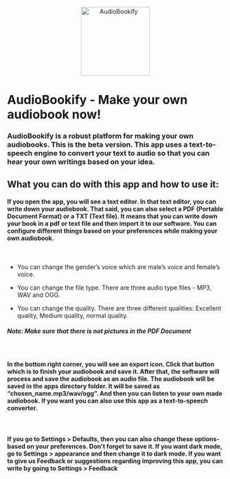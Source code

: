 <p style="text-align: center">
    <img src="https://i.imgur.com/LkaOPgb.png" width="160" alt="AudioBookify">
    <br>
</p>

# AudioBookify - Make your own audiobook now!

### AudioBookify is a robust platform for making your own audiobooks. This is the beta version. This app uses a text-to-speech engine to convert your text to audio so that you can hear your own writings based on your idea.

## What you can do with this app and how to use it:

#### If you open the app, you will see a text editor. In that text editor, you can write down your audiobook. That said, you can also select a PDF (Portable Document Format) or a TXT (Text file). It means that you can write down your book in a pdf or text file and then import it to our software. You can configure different things based on your preferences while making your own audiobook.

<br>

- You can change the gender’s voice which are male’s voice and female’s voice.

- You can change the file type. There are three audio type files - MP3, WAV and OGG.

- You can change the quality. There are three different qualities: Excellent quality, Medium quality, normal quality.

##### *Note: Make sure that there is not pictures in the PDF Document*

<br>

#### In the bottom right corner, you will see an export icon. Click that button which is to finish your audiobook and save it. After that, the software will process and save the audiobook as an audio file. The audiobook will be saved in the apps directory folder. It will be saved as “chosen_name.mp3/wav/ogg”. And then you can listen to your own made audiobook. If you want you can also use this app as a text-to-speech converter.

<br>

#### If you go to Settings > Defaults, then you can also change these options-based on your preferences. Don't forget to save it. If you want dark mode, go to Settings > appearance and then change it to dark mode. If you want to give us Feedback or suggestions regarding improving this app, you can write by going to Settings > Feedback